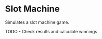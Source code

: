 Slot Machine
===========

Simulates a slot machine game.

TODO - Check results and calculate winnings

